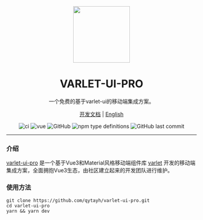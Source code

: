 <center>
  <a href="https://varlet.gitee.io/varlet-ui/">
    <img src="https://github.com/qytayh/varlet-ui-pro/blob/main/public/logo.png?raw=true" width="150">
  </a>
  <h1>VARLET-UI-PRO</h1>
  <p>一个免费的基于varlet-ui的移动端集成方案。</p>
  <p>
    <a href="https://github.com/qytayh/varlet-ui-pro#readme">开发文档</a> | <a href="https://github.com/qytayh/varlet-ui-pro#README.en-US.md">English</a>
  </p>
  <p>
    <img src="https://img.shields.io/github/stars/qytayh/varlet-ui-pro" alt="ci" />
    <img src="https://img.shields.io/badge/vue-v3.2.0%2B-%23407fbc" alt="vue">
    <img src=""><img alt="GitHub" src="https://img.shields.io/github/license/qytayh/varlet-ui-pro">
<img alt="npm type definitions" src="https://img.shields.io/npm/types/typescript">
    <img alt="GitHub last commit" src="https://img.shields.io/github/last-commit/qytayh/varlet-ui-pro">
  </p>
</center>

---

### 介绍

[varlet-ui-pro](https://github.com/qytayh/varlet-ui-pro) 是一个基于Vue3和Material风格移动端组件库 [varlet](https://varlet.gitee.io/varlet-ui/) 开发的移动端集成方案，全面拥抱Vue3生态，由社区建立起来的开发团队进行维护。

### 使用方法 

```
git clone https://github.com/qytayh/varlet-ui-pro.git
cd varlet-ui-pro
yarn && yarn dev
```
